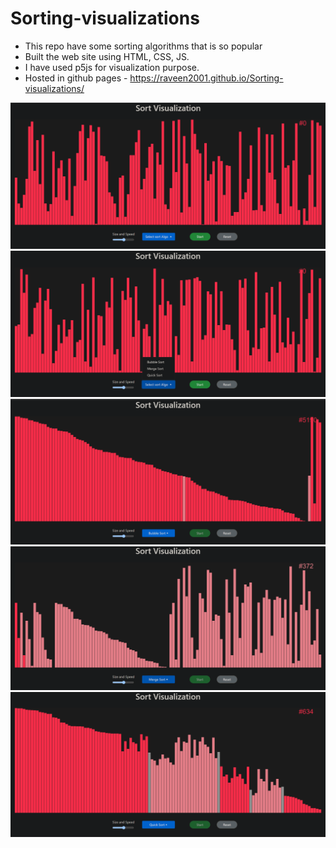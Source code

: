 # Sorting-visualizations
 - This repo have some sorting algorithms that is so popular 
 - Built the web site using HTML, CSS, JS.
 - I have used p5js for visualization purpose.
 - Hosted in github pages - https://raveen2001.github.io/Sorting-visualizations/
 
 
 
![Screenshot](screenshots/1.png)
![Screenshot](screenshots/2.png)
![Screenshot](screenshots/3.png)
![Screenshot](screenshots/4.png)
![Screenshot](screenshots/5.png)
 
